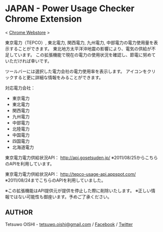 JAPAN - Power Usage Checker Chrome Extension
============================================

< [Chrome Webstore](https://chrome.google.com/webstore/detail/hclgegipaehbigmbhdpfapmjadbaldib) >


東京電力（TEPCO）, 東北電力, 関西電力, 九州電力, 中部電力の電力使用量を表示することができます。
東北地方太平洋沖地震の影響により、電気の供給が不足しています。
この拡張機能で現在の電力の使用状況を確認し、節電に努めていただければ幸いです。

ツールバーには選択した電力会社の電力使用率を表示します。
アイコンをクリックすると更に詳細な情報をみることができます。

対応電力会社：
- 東京電力
- 東北電力
- 関西電力
- 九州電力
- 中部電力
- 北陸電力
- 中国電力
- 四国電力
- 北海道電力

東京電力電力供給状況API：
http://api.gosetsuden.jp/
※2011/08/25からこちらのAPIを利用しています。

東京電力電力供給状況API：
http://tepco-usage-api.appspot.com/
※2011/08/24までこちらのAPIを利用していました。

※この拡張機能はAPI提供元が提供を停止した際に削除いたします。
※正しい情報ではない可能性も御座います。予めご了承ください。



AUTHOR
------

Tetsuwo OISHI - 
tetsuwo.oishi@gmail.com / 
[Facebook](http://fb.me/tetsuwo) /
[Twitter](http://twitter.com/tetsukamp)



